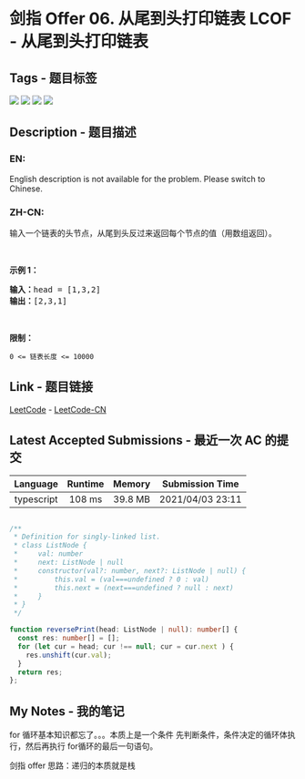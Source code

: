 
# 剑指 Offer 06. 从尾到头打印链表 LCOF - 从尾到头打印链表

## Tags - 题目标签

 <img src="https://img.shields.io/badge/Stack-栈-blue.svg">   <img src="https://img.shields.io/badge/Recursion-递归-blue.svg">   <img src="https://img.shields.io/badge/Linked List-链表-blue.svg">   <img src="https://img.shields.io/badge/Two Pointers-双指针-blue.svg">  


## Description - 题目描述

### EN:
<p>English description is not available for the problem. Please switch to Chinese.</p>

### ZH-CN:
<p>输入一个链表的头节点，从尾到头反过来返回每个节点的值（用数组返回）。</p>

<p>&nbsp;</p>

<p><strong>示例 1：</strong></p>

<pre><strong>输入：</strong>head = [1,3,2]
<strong>输出：</strong>[2,3,1]</pre>

<p>&nbsp;</p>

<p><strong>限制：</strong></p>

<p><code>0 &lt;= 链表长度 &lt;= 10000</code></p>



## Link - 题目链接

[LeetCode](https://leetcode.com/problems/cong-wei-dao-tou-da-yin-lian-biao-lcof/description/)  -  [LeetCode-CN](https://leetcode-cn.com/problems/cong-wei-dao-tou-da-yin-lian-biao-lcof/description/)
## Latest Accepted Submissions - 最近一次 AC 的提交


| Language | Runtime | Memory | Submission Time |
|:---:|:---:|:---:|:---:|
| typescript  | 108 ms | 39.8 MB | 2021/04/03 23:11 |

```typescript

/**
 * Definition for singly-linked list.
 * class ListNode {
 *     val: number
 *     next: ListNode | null
 *     constructor(val?: number, next?: ListNode | null) {
 *         this.val = (val===undefined ? 0 : val)
 *         this.next = (next===undefined ? null : next)
 *     }
 * }
 */

function reversePrint(head: ListNode | null): number[] {
  const res: number[] = [];
  for (let cur = head; cur !== null; cur = cur.next ) {
    res.unshift(cur.val);
  }
  return res;
};

```
## My Notes - 我的笔记


for 循环基本知识都忘了。。。本质上是一个条件
先判断条件，条件决定的循环体执行，然后再执行 for循环的最后一句语句。

剑指 offer 思路：递归的本质就是栈

